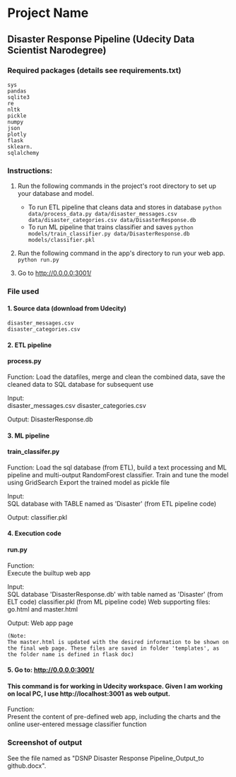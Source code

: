 # Project Name 
## Disaster Response Pipeline (Udecity Data Scientist Narodegree)

### Required packages (details see requirements.txt)
    sys
    pandas 
    sqlite3
    re
    nltk
    pickle
    numpy 
    json
    plotly
    flask 
    sklearn.
    sqlalchemy 

### Instructions:
1. Run the following commands in the project's root directory to set up your database and model.

    - To run ETL pipeline that cleans data and stores in database
        `python data/process_data.py data/disaster_messages.csv data/disaster_categories.csv data/DisasterResponse.db`
    - To run ML pipeline that trains classifier and saves
        `python models/train_classifier.py data/DisasterResponse.db models/classifier.pkl`

2. Run the following command in the app's directory to run your web app.
    `python run.py`

3. Go to http://0.0.0.0:3001/

### File used

#### 1. Source data (download from Udecity)
    disaster_messages.csv 
    disaster_categories.csv


#### 2. ETL pipeline
#### process.py
Function:
    Load the datafiles, merge and clean the combined data, save the cleaned data to SQL database for subsequent use

Input:    
    disaster_messages.csv
    disaster_categories.csv
        
Output:
    DisasterResponse.db  


#### 3. ML pipeline
#### train_classifer.py
Function:
    Load the sql database (from ETL), build a text processing and ML pipeline and multi-output RandomForest classifier. 
    Train and tune the model using GridSearch
    Export the trained model as pickle file

Input:    
    SQL database with TABLE named as 'Disaster' (from ETL pipeline code)
        
Output:
    classifier.pkl
 

#### 4. Execution code 
#### run.py 
Function:    
    Execute the builtup web app
     
Input:    
    SQL database 'DisasterResponse.db' with table named as 'Disaster' (from ELT code)
    classifier.pkl (from ML pipeline code)
    Web supporting files: go.html and master.html 
        
Output:
    Web app page
    
    (Note:
    The master.html is updated with the desired information to be shown on the final web page. These files are saved in folder 'templates', as the folder name is defined in flask doc)

#### 5. Go to: http://0.0.0.0:3001/
#### This command is for working in Udecity workspace. Given I am working on local PC, I use http://localhost:3001 as web output.

Function:    
    Present the content of pre-defined web app, including the charts and the online user-entered message classifier function


### Screenshot of output

See the file named as "DSNP Disaster Response Pipeline_Output_to github.docx".

